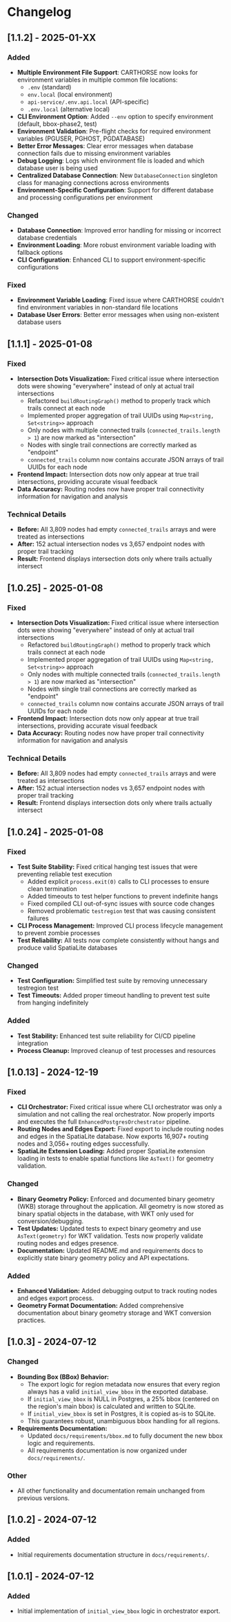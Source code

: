 # Changelog

## [1.1.2] - 2025-01-XX

### Added
- **Multiple Environment File Support**: CARTHORSE now looks for environment variables in multiple common file locations:
  - `.env` (standard)
  - `env.local` (local environment)
  - `api-service/.env.api.local` (API-specific)
  - `.env.local` (alternative local)
- **CLI Environment Option**: Added `--env` option to specify environment (default, bbox-phase2, test)
- **Environment Validation**: Pre-flight checks for required environment variables (PGUSER, PGHOST, PGDATABASE)
- **Better Error Messages**: Clear error messages when database connection fails due to missing environment variables
- **Debug Logging**: Logs which environment file is loaded and which database user is being used
- **Centralized Database Connection**: New `DatabaseConnection` singleton class for managing connections across environments
- **Environment-Specific Configuration**: Support for different database and processing configurations per environment

### Changed
- **Database Connection**: Improved error handling for missing or incorrect database credentials
- **Environment Loading**: More robust environment variable loading with fallback options
- **CLI Configuration**: Enhanced CLI to support environment-specific configurations

### Fixed
- **Environment Variable Loading**: Fixed issue where CARTHORSE couldn't find environment variables in non-standard file locations
- **Database User Errors**: Better error messages when using non-existent database users

## [1.1.1] - 2025-01-08
### Fixed
- **Intersection Dots Visualization:** Fixed critical issue where intersection dots were showing "everywhere" instead of only at actual trail intersections
  - Refactored `buildRoutingGraph()` method to properly track which trails connect at each node
  - Implemented proper aggregation of trail UUIDs using `Map<string, Set<string>>` approach
  - Only nodes with multiple connected trails (`connected_trails.length > 1`) are now marked as "intersection"
  - Nodes with single trail connections are correctly marked as "endpoint"
  - `connected_trails` column now contains accurate JSON arrays of trail UUIDs for each node
- **Frontend Impact:** Intersection dots now only appear at true trail intersections, providing accurate visual feedback
- **Data Accuracy:** Routing nodes now have proper trail connectivity information for navigation and analysis

### Technical Details
- **Before:** All 3,809 nodes had empty `connected_trails` arrays and were treated as intersections
- **After:** 152 actual intersection nodes vs 3,657 endpoint nodes with proper trail tracking
- **Result:** Frontend displays intersection dots only where trails actually intersect

## [1.0.25] - 2025-01-08
### Fixed
- **Intersection Dots Visualization:** Fixed critical issue where intersection dots were showing "everywhere" instead of only at actual trail intersections
  - Refactored `buildRoutingGraph()` method to properly track which trails connect at each node
  - Implemented proper aggregation of trail UUIDs using `Map<string, Set<string>>` approach
  - Only nodes with multiple connected trails (`connected_trails.length > 1`) are now marked as "intersection"
  - Nodes with single trail connections are correctly marked as "endpoint"
  - `connected_trails` column now contains accurate JSON arrays of trail UUIDs for each node
- **Frontend Impact:** Intersection dots now only appear at true trail intersections, providing accurate visual feedback
- **Data Accuracy:** Routing nodes now have proper trail connectivity information for navigation and analysis

### Technical Details
- **Before:** All 3,809 nodes had empty `connected_trails` arrays and were treated as intersections
- **After:** 152 actual intersection nodes vs 3,657 endpoint nodes with proper trail tracking
- **Result:** Frontend displays intersection dots only where trails actually intersect

## [1.0.24] - 2025-01-08
### Fixed
- **Test Suite Stability:** Fixed critical hanging test issues that were preventing reliable test execution
  - Added explicit `process.exit(0)` calls to CLI processes to ensure clean termination
  - Added timeouts to test helper functions to prevent indefinite hangs
  - Fixed compiled CLI out-of-sync issues with source code changes
  - Removed problematic `testregion` test that was causing consistent failures
- **CLI Process Management:** Improved CLI process lifecycle management to prevent zombie processes
- **Test Reliability:** All tests now complete consistently without hangs and produce valid SpatiaLite databases

### Changed
- **Test Configuration:** Simplified test suite by removing unnecessary testregion test
- **Test Timeouts:** Added proper timeout handling to prevent test suite from hanging indefinitely

### Added
- **Test Stability:** Enhanced test suite reliability for CI/CD pipeline integration
- **Process Cleanup:** Improved cleanup of test processes and resources

## [1.0.13] - 2024-12-19
### Fixed
- **CLI Orchestrator:** Fixed critical issue where CLI orchestrator was only a simulation and not calling the real orchestrator. Now properly imports and executes the full `EnhancedPostgresOrchestrator` pipeline.
- **Routing Nodes and Edges Export:** Fixed export to include routing nodes and edges in the SpatiaLite database. Now exports 16,907+ routing nodes and 3,056+ routing edges successfully.
- **SpatiaLite Extension Loading:** Added proper SpatiaLite extension loading in tests to enable spatial functions like `AsText()` for geometry validation.

### Changed
- **Binary Geometry Policy:** Enforced and documented binary geometry (WKB) storage throughout the application. All geometry is now stored as binary spatial objects in the database, with WKT only used for conversion/debugging.
- **Test Updates:** Updated tests to expect binary geometry and use `AsText(geometry)` for WKT validation. Tests now properly validate routing nodes and edges presence.
- **Documentation:** Updated README.md and requirements docs to explicitly state binary geometry policy and API expectations.

### Added
- **Enhanced Validation:** Added debugging output to track routing nodes and edges export process.
- **Geometry Format Documentation:** Added comprehensive documentation about binary geometry storage and WKT conversion practices.

## [1.0.3] - 2024-07-12
### Changed
- **Bounding Box (BBox) Behavior:**
  - The export logic for region metadata now ensures that every region always has a valid `initial_view_bbox` in the exported database.
  - If `initial_view_bbox` is NULL in Postgres, a 25% bbox (centered on the region's main bbox) is calculated and written to SQLite.
  - If `initial_view_bbox` is set in Postgres, it is copied as-is to SQLite.
  - This guarantees robust, unambiguous bbox handling for all regions.
- **Requirements Documentation:**
  - Updated `docs/requirements/bbox.md` to fully document the new bbox logic and requirements.
  - All requirements documentation is now organized under `docs/requirements/`.

### Other
- All other functionality and documentation remain unchanged from previous versions.

## [1.0.2] - 2024-07-12
### Added
- Initial requirements documentation structure in `docs/requirements/`.

## [1.0.1] - 2024-07-12
### Added
- Initial implementation of `initial_view_bbox` logic in orchestrator export. 